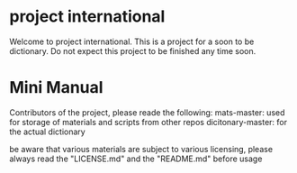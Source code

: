 # project international

Welcome to project international. This is a project for a soon to be dictionary. Do not expect this project to be finished any time soon.

# Mini Manual

Contributors of the project, please reade the following:
mats-master: used for storage of materials and scripts from other repos
dicitonary-master: for the actual dictionary

be aware that various materials are subject to various licensing, please always read the "LICENSE.md" and the "README.md" before usage